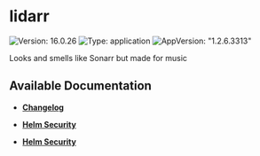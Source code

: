 # lidarr

![Version: 16.0.26](https://img.shields.io/badge/Version-16.0.26-informational?style=flat-square) ![Type: application](https://img.shields.io/badge/Type-application-informational?style=flat-square) ![AppVersion: "1.2.6.3313"](https://img.shields.io/badge/AppVersion-"1.2.6.3313"-informational?style=flat-square)

Looks and smells like Sonarr but made for music

## Available Documentation

- [**Changelog**](CHANGELOG)

- [**Helm Security**](container-security)

- [**Helm Security**](helm-security)

